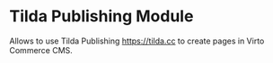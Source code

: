 # Tilda Publishing Module
Allows to use Tilda Publishing https://tilda.cc to create pages in Virto Commerce CMS.
